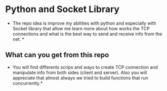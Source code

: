 # Python and Socket Library
* The repo idea is improve my abilities with python and especially with Socket library that allow me learn more about how works the TCP connections and what is the best way to send and receive info from the net. *
## What can you get from this repo
* You will find differents scrips and ways to create TCP connection and manipulate info from both sides (client and server). Also you will appreciate that almost always we tried to build functions that run concurrently.*
